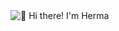 <img src="[https://media1.giphy.com/media/v1.Y2lkPTc5MGI3NjExejJraWYydHJ6OGtwMTh2ZDdzZnE5N256amxhMzN4dXN4aGdkN2FjcyZlcD12MV9pbnRlcm5hbF9naWZfYnlfaWQmY3Q9Zw/M6QsIgo6C8npyfA5lw/giphy.gif]" alt="👋 Hi there! I'm Herma" title="👋 Hi there! I'm Herma"/>
<div align="justify">
